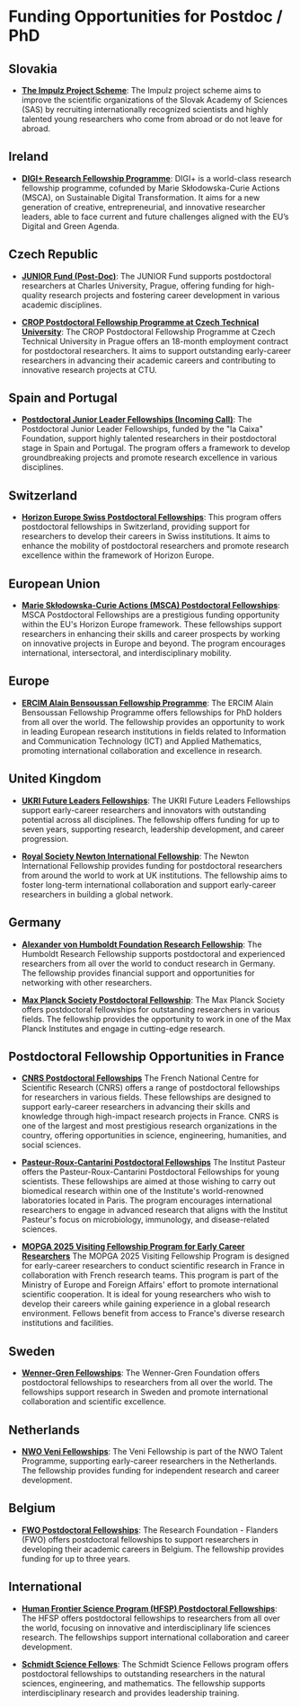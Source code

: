 
# Funding Opportunities for Postdoc / PhD

## Slovakia

- **[The Impulz Project Scheme](https://impulz.sav.sk/en)**: The Impulz project scheme aims to improve the scientific organizations of the Slovak Academy of Sciences (SAS) by recruiting internationally recognized scientists and highly talented young researchers who come from abroad or do not leave for abroad.

## Ireland 

- **[DIGI+ Research Fellowship Programme](https://digipluscofund.eu/)**: DIGI+ is a world-class research fellowship programme, cofunded by Marie Skłodowska-Curie Actions (MSCA), on Sustainable Digital Transformation. It aims for a new generation of creative, entrepreneurial, and innovative researcher leaders, able to face current and future challenges aligned with the EU’s Digital and Green Agenda.

## Czech Republic

- **[JUNIOR Fund (Post-Doc)](https://cuni.cz/UKEN-178.html)**: The JUNIOR Fund supports postdoctoral researchers at Charles University, Prague, offering funding for high-quality research projects and fostering career development in various academic disciplines.

- **[CROP Postdoctoral Fellowship Programme at Czech Technical University](https://fel.cvut.cz/en/what-s-on/news/35536-crop-postdoctoral-fellowship-programme-at-the-czech-technical-university#:~:text=CROP%20Postdoctoral%20Fellowship%20Programme%20at%20the%20Czech%20Technical%20University,-27.&text=Czech%20Technical%20University%20in%20Prague,full%2018%2Dmonth%20employment%20contract)**: The CROP Postdoctoral Fellowship Programme at Czech Technical University in Prague offers an 18-month employment contract for postdoctoral researchers. It aims to support outstanding early-career researchers in advancing their academic careers and contributing to innovative research projects at CTU.

## Spain and Portugal

- **[Postdoctoral Junior Leader Fellowships (Incoming Call)](https://lacaixafoundation.org/en/postdoctoral-junior-leader-fellowships-incoming-call)**: The Postdoctoral Junior Leader Fellowships, funded by the "la Caixa" Foundation, support highly talented researchers in their postdoctoral stage in Spain and Portugal. The program offers a framework to develop groundbreaking projects and promote research excellence in various disciplines.

## Switzerland

- **[Horizon Europe Swiss Postdoctoral Fellowships](https://www.snf.ch/en/m1NtWp4nTELQixlu/funding/horizon-europe-swiss-postdoctoral-fellowships)**: This program offers postdoctoral fellowships in Switzerland, providing support for researchers to develop their careers in Swiss institutions. It aims to enhance the mobility of postdoctoral researchers and promote research excellence within the framework of Horizon Europe.

## European Union

- **[Marie Skłodowska-Curie Actions (MSCA) Postdoctoral Fellowships](https://marie-sklodowska-curie-actions.ec.europa.eu/actions/postdoctoral-fellowships)**: MSCA Postdoctoral Fellowships are a prestigious funding opportunity within the EU's Horizon Europe framework. These fellowships support researchers in enhancing their skills and career prospects by working on innovative projects in Europe and beyond. The program encourages international, intersectoral, and interdisciplinary mobility.

## Europe

- **[ERCIM Alain Bensoussan Fellowship Programme](https://fellowship.ercim.eu/)**: The ERCIM Alain Bensoussan Fellowship Programme offers fellowships for PhD holders from all over the world. The fellowship provides an opportunity to work in leading European research institutions in fields related to Information and Communication Technology (ICT) and Applied Mathematics, promoting international collaboration and excellence in research.

## United Kingdom

- **[UKRI Future Leaders Fellowships](https://www.ukri.org/what-we-offer/developing-people-and-skills/future-leaders-fellowships/)**: The UKRI Future Leaders Fellowships support early-career researchers and innovators with outstanding potential across all disciplines. The fellowship offers funding for up to seven years, supporting research, leadership development, and career progression.

- **[Royal Society Newton International Fellowship](https://royalsociety.org/grants-schemes-awards/grants/newton-international/)**: The Newton International Fellowship provides funding for postdoctoral researchers from around the world to work at UK institutions. The fellowship aims to foster long-term international collaboration and support early-career researchers in building a global network.

## Germany

- **[Alexander von Humboldt Foundation Research Fellowship](https://www.humboldt-foundation.de/en/apply/sponsorship-programmes/humboldt-research-fellowship)**: The Humboldt Research Fellowship supports postdoctoral and experienced researchers from all over the world to conduct research in Germany. The fellowship provides financial support and opportunities for networking with other researchers.

- **[Max Planck Society Postdoctoral Fellowship](https://www.mpg.de/career-programs/postdocs)**: The Max Planck Society offers postdoctoral fellowships for outstanding researchers in various fields. The fellowship provides the opportunity to work in one of the Max Planck Institutes and engage in cutting-edge research.

## Postdoctoral Fellowship Opportunities in France

- **[CNRS Postdoctoral Fellowships](https://www.cnrs.fr/en/cnrs)**
The French National Centre for Scientific Research (CNRS) offers a range of postdoctoral fellowships for researchers in various fields. These fellowships are designed to support early-career researchers in advancing their skills and knowledge through high-impact research projects in France. CNRS is one of the largest and most prestigious research organizations in the country, offering opportunities in science, engineering, humanities, and social sciences.

- **[Pasteur-Roux-Cantarini Postdoctoral Fellowships](https://research.pasteur.fr/en/program_post/pasteur-roux-cantarini-fellowship/)**
The Institut Pasteur offers the Pasteur-Roux-Cantarini Postdoctoral Fellowships for young scientists. These fellowships are aimed at those wishing to carry out biomedical research within one of the Institute's world-renowned laboratories located in Paris. The program encourages international researchers to engage in advanced research that aligns with the Institut Pasteur's focus on microbiology, immunology, and disease-related sciences.

- **[MOPGA 2025 Visiting Fellowship Program for Early Career Researchers](https://www.campusfrance.org/en/actu/open-call-mopga-2025-visiting-fellowschip-program-for-early-carrer-researchers)**
The MOPGA 2025 Visiting Fellowship Program is designed for early-career researchers to conduct scientific research in France in collaboration with French research teams. This program is part of the Ministry of Europe and Foreign Affairs' effort to promote international scientific cooperation. It is ideal for young researchers who wish to develop their careers while gaining experience in a global research environment. Fellows benefit from access to France's diverse research institutions and facilities.

## Sweden

- **[Wenner-Gren Fellowships](https://www.swgc.org/)**: The Wenner-Gren Foundation offers postdoctoral fellowships to researchers from all over the world. The fellowships support research in Sweden and promote international collaboration and scientific excellence.

## Netherlands

- **[NWO Veni Fellowships](https://www.nwo.nl/en)**: The Veni Fellowship is part of the NWO Talent Programme, supporting early-career researchers in the Netherlands. The fellowship provides funding for independent research and career development.

## Belgium

- **[FWO Postdoctoral Fellowships](https://www.fwo.be/en/support-programmes/postdoctoral-fellowships/)**: The Research Foundation - Flanders (FWO) offers postdoctoral fellowships to support researchers in developing their academic careers in Belgium. The fellowship provides funding for up to three years.

## International

- **[Human Frontier Science Program (HFSP) Postdoctoral Fellowships](https://www.hfsp.org/funding/hfsp-funding/postdoctoral-fellowships)**: The HFSP offers postdoctoral fellowships to researchers from all over the world, focusing on innovative and interdisciplinary life sciences research. The fellowships support international collaboration and career development.

- **[Schmidt Science Fellows](https://schmidtsciencefellows.org/)**: The Schmidt Science Fellows program offers postdoctoral fellowships to outstanding researchers in the natural sciences, engineering, and mathematics. The fellowship supports interdisciplinary research and provides leadership training.

